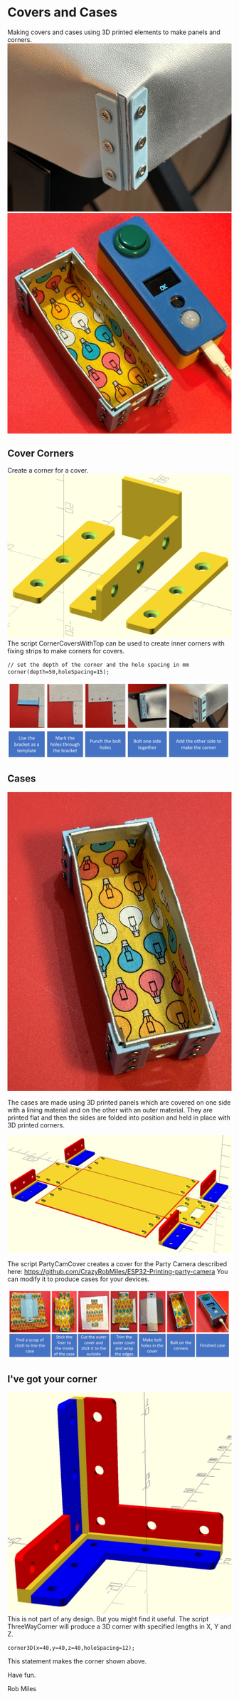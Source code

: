 # Covers and Cases
Making covers and cases using 3D printed elements to make panels and corners. 
![Cover corner](images/corner.jpg)
![Camera case](images/case%20and%20camera.jpg)

## Cover Corners
Create a corner for a cover. 
![Clip designs in Open SCAD](images/clips.png)
The script CornerCoversWithTop can be used to create inner corners with fixing strips to make corners for covers. 
```
// set the depth of the corner and the hole spacing in mm
corner(depth=50,holeSpacing=15);
```
![](images/corner%20instructions.png)
## Cases
![Camera case](images/case.jpg)

The cases are made using 3D printed panels which are covered on one side with a lining material and on the other with an outer material. They are printed flat and then the sides are folded into position and held in place with 3D printed corners.

![Camera case](images/boxdesign.jpg)

The script PartyCamCover creates a cover for the Party Camera described here: https://github.com/CrazyRobMiles/ESP32-Printing-party-camera You can modify it to produce cases for your devices. 

![Case instructions](images/case%20instructions.jpg)

## I've got your corner
![Corner fitting](images/3d%20corner.jpg)
This is not part of any design. But you might find it useful. The script ThreeWayCorner will produce a 3D corner with specified lengths in X, Y and Z.
```
corner3D(x=40,y=40,z=40,holeSpacing=12);
```
This statement makes the corner shown above. 

Have fun.

Rob Miles